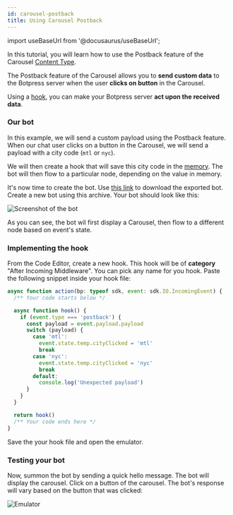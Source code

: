 ```yaml
---
id: carousel-postback
title: Using Carousel Postback
---
```


import useBaseUrl from '@docusaurus/useBaseUrl';

In this tutorial, you will learn how to use the Postback feature of the Carousel [Content Type](../main/content#content-type).

The Postback feature of the Carousel allows you to **send custom data** to the Botpress server when the user **clicks on button** in the Carousel.

Using a [hook](../main/code#hooks), you can make your Botpress server **act upon the received data**.

### Our bot

In this example, we will send a custom payload using the Postback feature. When our chat user clicks on a button in the Carousel, we will send a payload with a city code (`mtl` or `nyc`).

We will then create a hook that will save this city code in the [memory](../main/memory). The bot will then flow to a particular node, depending on the value in memory.

It's now time to create the bot. Use [this link](../../assets/bot_carouselexample_1573577470073.tgz) to download the exported bot. Create a new bot using this archive. Your bot should look like this:

![Screenshot of the bot](assets/carousel-postback-bot.png)

As you can see, the bot wil first display a Carousel, then flow to a different node based on event's state.

### Implementing the hook

From the Code Editor, create a new hook. This hook will be of **category** "After Incoming Middleware". You can pick any name for you hook.
Paste the following snippet inside your hook file:

```javascript
async function action(bp: typeof sdk, event: sdk.IO.IncomingEvent) {
  /** Your code starts below */

  async function hook() {
    if (event.type === 'postback') {
      const payload = event.payload.payload
      switch (payload) {
        case 'mtl':
          event.state.temp.cityClicked = 'mtl'
          break
        case 'nyc':
          event.state.temp.cityClicked = 'nyc'
          break
        default:
          console.log('Unexpected payload')
      }
    }
  }

  return hook()
  /** Your code ends here */
}
```

Save the your hook file and open the emulator.

### Testing your bot

Now, summon the bot by sending a quick hello message. The bot will display the carousel.
Click on a button of the carousel. The bot's response will vary based on the button that was clicked:

![Emulator](assets/carousel-postback-emulator.png)
